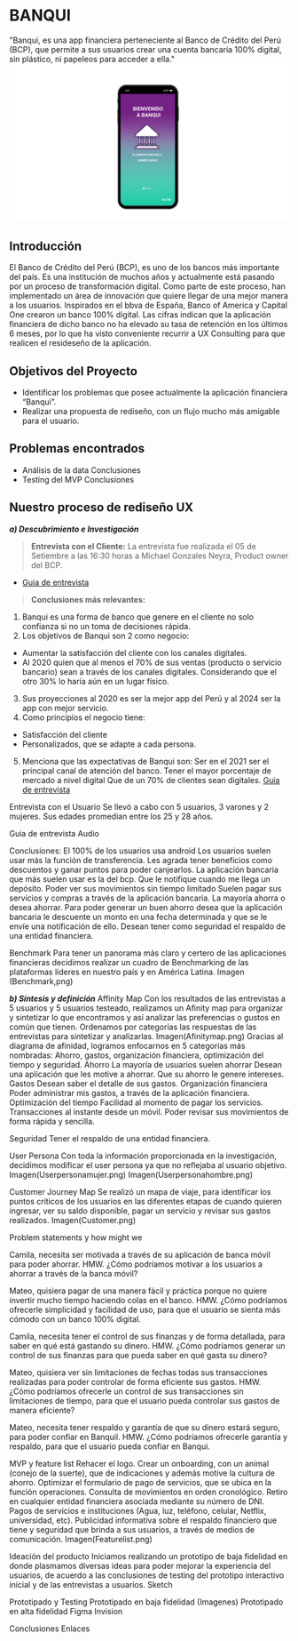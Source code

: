 # **BANQUI**

"Banqui, es una app financiera perteneciente al Banco de Crédito del Perú (BCP), que permite a sus usuarios crear una cuenta bancaria 100% digital, sin plástico, ni papeleos para acceder a ella."
![Sin titulo](imagenes/portada.png)

## Introducción

El Banco de Crédito del Perú (BCP), es uno de los bancos más importante del país. Es una institución de muchos años y actualmente está pasando por un proceso de transformación digital. Como parte de este proceso, han implementado un área de innovación que quiere llegar de una mejor manera a los usuarios. Inspirados en el bbva de España, Banco of America y  Capital One  crearon un banco 100% digital. Las cifras indican que la aplicación financiera de dicho banco no ha elevado su tasa de retención en los últimos 6 meses, por lo que ha visto conveniente recurrir a UX Consulting para que realicen el resideseño de la aplicación.

## Objetivos del Proyecto
* Identificar los problemas que posee actualmente la aplicación financiera “Banqui”.
* Realizar una propuesta de rediseño, con un flujo mucho más amigable para el usuario.

## Problemas encontrados
* Análisis de la data
Conclusiones
* Testing del MVP
Conclusiones

## Nuestro proceso de rediseño UX
***a) Descubrimiento e Investigación***
> **Entrevista con el Cliente:** 
La entrevista fue realizada el 05 de Setiembre a las 16:30 horas  a Michael Gonzales Neyra, Product owner del BCP.
- [Guia de entrevista](https://drive.google.com/open?id=1MLLl2BL-ohYSedoryB5mD0Zb7EiCMhoPx9AZzVy2dSk)

> **Conclusiones más relevantes:**
1. Banqui es una forma de banco que genere en el cliente no solo confianza si no un toma de decisiones rápida.
2. Los objetivos de Banqui son 2 como negocio:
  * Aumentar la satisfacción del cliente con los canales digitales. 
  * Al 2020 quien que al menos el 70% de sus ventas (producto o servicio bancario)  sean a través de los canales digitales. Considerando que el otro 30% lo haría aún en un lugar físico.
3. Sus proyecciones al 2020 es ser la mejor app del Perú y al 2024 ser la app con mejor servicio.
4. Como principios el negocio tiene:
  * Satisfacción del cliente
  * Personalizados, que se adapte a cada persona.
5. Menciona que las expectativas de Banqui son:
Ser en el 2021 ser el principal canal de atención del banco.
Tener el mayor porcentaje de mercado a nivel digital
Que de un 70% de clientes sean digitales. 
[Guia de entrevista](https://drive.google.com/open?id=1l-3TAd4MmJTyUNbYvlLO0JjjJqW_UINv3iqk3_gZlAI)

Entrevista con el Usuario
Se llevó a cabo con 5 usuarios, 3 varones y 2 mujeres. Sus edades promedian entre los 25 y 28 años.

Guia de entrevista
Audio
 
Conclusiones:
El 100% de los usuarios usa android
Los usuarios suelen usar más la función de transferencia.
Les agrada tener beneficios como descuentos y ganar puntos para poder canjearlos.
La aplicación bancaria  que más suelen usar es la del bcp.
Que le notifique cuando me llega un depósito.
Poder ver sus movimientos sin tiempo limitado
Suelen pagar sus servicios y compras a través de la aplicación bancaria.
La mayoría ahorra o desea ahorrar.
Para poder generar un buen ahorro desea que la aplicación bancaria le descuente un monto en una fecha determinada y que se le envíe una notificación de ello.
Desean tener como seguridad el respaldo de una entidad financiera.

Benchmark
Para tener un panorama más claro y certero de las aplicaciones financieras decidimos realizar un cuadro de Benchmarking de las plataformas líderes en nuestro país y en América Latina. 
Imagen (Benchmark,png)

***b) Síntesis y definición*** 
Affinity Map
Con los resultados de las entrevistas a 5 usuarios y 5 usuarios testeado, realizamos un Afinity map para organizar y sintetizar lo que encontramos y así analizar las preferencias o gustos en común que tienen.
Ordenamos por categorías las respuestas de las entrevistas para sintetizar y analizarlas. 
Imagen(Afinitymap.png)
Gracias al diagrama de afinidad, logramos enfocarnos en 5 categorías más nombradas: Ahorro, gastos, organización financiera, optimización del tiempo y seguridad.
Ahorro
La mayoría de usuarios suelen ahorrar
Desean una aplicación que les motive a ahorrar.
Que su ahorro le genere intereses.
Gastos
Desean saber el detalle de sus gastos.
Organización financiera
Poder administrar mis gastos, a través de la aplicación financiera.
Optimización del tiempo
Facilidad al momento de pagar los servicios.
Transacciones al instante desde un móvil.
Poder revisar sus movimientos de forma rápida y sencilla.

Seguridad
Tener el respaldo de una entidad financiera.


User Persona
Con toda la información proporcionada en la investigación, decidimos modificar el user persona ya que no reflejaba al usuario objetivo.
Imagen(Userpersonamujer.png)
Imagen(Userpersonahombre.png)

Customer Journey Map
Se realizó un mapa de viaje, para identificar los puntos críticos de los usuarios en las diferentes etapas de cuando quieren ingresar, ver su saldo disponible, pagar un servicio y revisar sus gastos realizados.
Imagen(Customer.png)

Problem statements y how might we

Camila, necesita ser motivada  a través de su aplicación de banca móvil  para poder ahorrar.
HMW.  ¿Cómo podríamos motivar a los usuarios a ahorrar a través de la banca móvil?

Mateo, quisiera pagar de una manera fácil y práctica porque no quiere invertir mucho tiempo haciendo colas en el banco.
HMW. ¿Cómo podríamos ofrecerle simplicidad y facilidad de uso, para que el usuario se sienta más cómodo con un banco 100% digital.

Camila, necesita tener el control  de sus finanzas y de forma detallada, para saber en qué está gastando su dinero.
HMW. ¿Cómo podríamos generar un control de sus finanzas para que pueda saber en qué gasta su dinero?

Mateo, quisiera ver sin limitaciones de fechas todas sus transacciones realizadas para poder controlar de forma eficiente sus gastos.
HMW. ¿Cómo podríamos ofrecerle un control de sus transacciones sin limitaciones de tiempo, para que el usuario pueda controlar sus gastos de manera eficiente?

Mateo, necesita tener respaldo y garantía de que su dinero estará seguro, para poder confiar en Banquil.
HMW. ¿Cómo podríamos ofrecerle garantía y respaldo, para que el usuario pueda confiar en Banqui.

MVP y feature list
Rehacer el logo.
Crear un onboarding, con un animal (conejo de la suerte), que de indicaciones y además motive la cultura de ahorro.
Optimizar el formulario de pago de servicios, que se ubica en la función operaciones.
Consulta de movimientos en orden cronológico.
Retiro en cualquier entidad financiera asociada mediante su número de DNI.
Pagos de servicios e instituciones (Agua, luz, teléfono, celular, Netflix, universidad, etc).
Publicidad informativa sobre el respaldo financiero que tiene y seguridad que brinda a sus usuarios, a través de medios de comunicación.
Imagen(Featurelist.png)


Ideación del producto
Iniciamos realizando un prototipo de baja fidelidad en donde plasmamos diversas ideas para poder mejorar la experiencia del usuarios, de acuerdo a las conclusiones de testing del prototipo interactivo inicial y de las entrevistas a usuarios.
Sketch

Prototipado y Testing
Prototipado en baja fidelidad
(Imagenes)
Prototipado en alta fidelidad
Figma
Invision

Conclusiones
Enlaces


